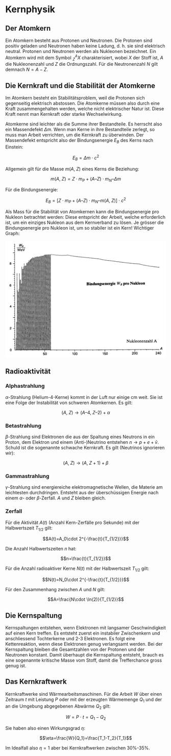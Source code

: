 # Kernphysik

## Der Atomkern

Ein Atomkern besteht aus Protonen und Neutronen. Die Protonen sind positiv geladen und Neutronen haben keine Ladung, d. h. sie sind elektrisch neutral. Protonen und Neutronen werden als Nukleonen bezeichnet. Ein Atomkern wird mit dem Symbol $^A_Z X$ charakterisiert, wobei $X$ der Stoff ist, $A$ die Nukleonenzahl und $Z$ die Ordnungszahl. Für die Neutronenzahl $N$ gilt demnach $N=A-Z$.

## Die Kernkraft und die Stabilität der Atomkerne

Im Atomkern besteht ein Stabilitätsproblem, weil die Protonen sich gegenseitig elektrisch abstossen. Die Atomkerne müssen also durch eine Kraft zusammengehalten werden, welche nicht elektrischer Natur ist. Diese Kraft nennt man Kernkraft oder starke Wechselwirkung.

Atomkerne sind leichter als die Summe ihrer Bestandteile. Es herrscht also ein Massendefekt $\Delta m$. Wenn man Kerne in ihre Bestandteile zerlegt, so muss man Arbeit verrichten, um die Kernkraft zu überwinden. Der Massendefekt entspricht also der Bindungsenergie $E_B$ des Kerns nach Einstein:

$$E_B=\Delta m\cdot c^2$$

Allgemein gilt für die Masse $m(A,\; Z)$ eines Kerns die Beziehung:

$$m(A,\;Z) = Z\cdot m_P + (A – Z)\cdot m_N – \Delta m$$

Für die Bindungsenergie:

$$E_B = [ Z\cdot m_P + (A – Z)\cdot m_N – m(A,\;Z) ]\cdot c^2$$

Als Mass für die Stabilität von Atomkernen kann die Bindungsenergie pro Nukleon betrachtet werden: Diese entspricht der Arbeit, welche erforderlich ist, um ein einziges Nukleon aus dem Kernverband zu lösen. Je grösser die Bindungsenergie pro Nukleon ist, um so stabiler ist ein Kern! Wichtiger Graph:

![Bindungsenergie pro Nukleon](../img/kernp1.png)

## Radioaktivität

### Alphastrahlung

$\alpha$-Strahlung (Helium-4-Kerne) kommt in der Luft nur einige cm weit. Sie ist eine Folge der Instabilität von schweren Atomkernen. Es gilt:

$$(A,\;Z) → (A – 4,\;Z – 2) + \alpha$$

### Betastrahlung

$\beta$-Strahlung sind Elektronen die aus der Spaltung eines Neutrons in ein Proton, dem Elektron und einem (Anti-)Neutrino entstehen $n\rightarrow p+e+\bar{v}$. Schuld ist die sogenannte schwache Kernkraft. Es gilt (Neutrinos ignorieren wir):

$$(A,\;Z) → (A,\; Z + 1) + \beta$$

### Gammastrahlung

$\gamma$-Strahlung sind energiereiche elektromagnetische Wellen, die Materie am leichtesten durchdringen. Entsteht aus der überschüssigen Energie nach einem $\alpha$- oder $\beta$-Zerfall. $A$ und $Z$ bleiben gleich.

### Zerfall

Für die Aktivität $A(t)$ (Anzahl Kern-Zerfälle pro Sekunde) mit der Halbwertszeit $T_{1/2}$ gilt:

$$A(t)=A_0\cdot 2^{-\frac{t}{T_{1/2}}}$$

Die Anzahl Halbwertszeiten $n$ hat:

$$n=\frac{t}{T_{1/2}}$$

Für die Anzahl radioaktiver Kerne $N(t)$ mit der Halbwertszeit $T_{1/2}$ gilt:

$$N(t)=N_0\cdot 2^{-\frac{t}{T_{1/2}}}$$

Für den Zusammenhang zwischen $A$ und $N$ gilt:

$$A=\frac{N\cdot \ln(2)}{T_{1/2}}$$

## Die Kernspaltung

Kernspaltungen entstehen, wenn Elektronen mit langsamer Geschwindigkeit auf einen Kern treffen. Es entsteht zuerst ein instabiler Zwischenkern und anschliessend Tochterkerne und 2-3 Elektronen. Es folgt eine Kettenreaktion, wenn diese Elektronen genug verlangsamt werden. Bei der Kernspaltung bleiben die Gesamtzahlen von der Protonen und der Neutronen konstant. Damit überhaupt die Kernspaltung entsteht, brauch es eine sogenannte kritische Masse vom Stoff, damit die Trefferchance gross genug ist.

## Das Kernkraftwerk

Kernkraftwerke sind Wärmearbeitsmaschinen. Für die Arbeit $W$ über einen Zeitraum $t$ mit Leistung $P$ oder mit der erzeugten Wärmemenge $Q_1$ und der an die Umgebung abgegebenen Abwärme $Q_2$ gilt:

$$W=P\cdot t= Q_1 - Q_2$$

Sie haben also einen Wirkungsgrad $\eta$:

$$\eta=\frac{W}{Q_1}=\frac{T_1-T_2}{T_1}$$

Im Idealfall also $\eta=1$ aber bei Kernkraftwerken zwischen 30%-35%.